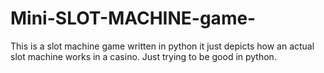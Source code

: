 # Mini-SLOT-MACHINE-game-
This is a slot machine game written in python it just depicts how an actual slot machine works in a casino. Just trying to be good in python.
